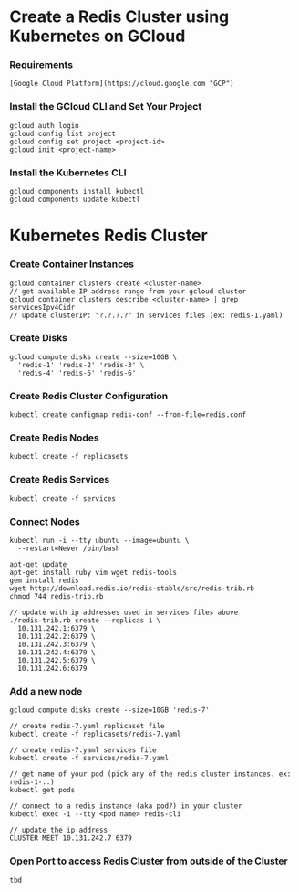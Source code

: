 # Create a Redis Cluster using Kubernetes on GCloud

### Requirements 
```
[Google Cloud Platform](https://cloud.google.com "GCP")
```

### Install the GCloud CLI and Set Your Project
```
gcloud auth login
gcloud config list project
gcloud config set project <project-id>
gcloud init <project-name>

```

### Install the Kubernetes CLI
```
gcloud components install kubectl
gcloud components update kubectl
```

# Kubernetes Redis Cluster

### Create Container Instances
```
gcloud container clusters create <cluster-name>
// get available IP address range from your gcloud cluster
gcloud container clusters describe <cluster-name> | grep servicesIpv4Cidr
// update clusterIP: "?.?.?.?" in services files (ex: redis-1.yaml)

```

### Create Disks
```
gcloud compute disks create --size=10GB \
  'redis-1' 'redis-2' 'redis-3' \
  'redis-4' 'redis-5' 'redis-6'
```

### Create Redis Cluster Configuration

```
kubectl create configmap redis-conf --from-file=redis.conf
```

### Create Redis Nodes

```
kubectl create -f replicasets
```

### Create Redis Services

```
kubectl create -f services
```

### Connect Nodes

```
kubectl run -i --tty ubuntu --image=ubuntu \
  --restart=Never /bin/bash
```

```
apt-get update
apt-get install ruby vim wget redis-tools
gem install redis
wget http://download.redis.io/redis-stable/src/redis-trib.rb
chmod 744 redis-trib.rb
```

```
// update with ip addresses used in services files above
./redis-trib.rb create --replicas 1 \
  10.131.242.1:6379 \
  10.131.242.2:6379 \
  10.131.242.3:6379 \
  10.131.242.4:6379 \
  10.131.242.5:6379 \
  10.131.242.6:6379
```

### Add a new node

```
gcloud compute disks create --size=10GB 'redis-7'
```

```
// create redis-7.yaml replicaset file
kubectl create -f replicasets/redis-7.yaml
```

```
// create redis-7.yaml services file
kubectl create -f services/redis-7.yaml
```

```
// get name of your pod (pick any of the redis cluster instances. ex: redis-1-..)
kubectl get pods

// connect to a redis instance (aka pod?) in your cluster
kubectl exec -i --tty <pod name> redis-cli

// update the ip address
CLUSTER MEET 10.131.242.7 6379
```
### Open Port to access Redis Cluster from outside of the Cluster
```
tbd
```
